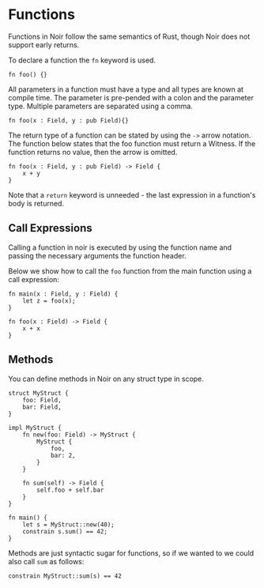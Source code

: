 # Functions

Functions in Noir follow the same semantics of Rust, though Noir does not support early returns.

To declare a function the `fn` keyword is used.

```rust,noplaypen
fn foo() {}
```

All parameters in a function must have a type and all types are known at compile time.
The parameter is pre-pended with a colon and the parameter type.
Multiple parameters are separated using a comma.

```rust,noplaypen
fn foo(x : Field, y : pub Field){}
```

The return type of a function can be stated by using the `->` arrow notation. The function below states that the foo function must return a Witness. If the function returns no value, then the arrow is omitted.

```rust,noplaypen
fn foo(x : Field, y : pub Field) -> Field {
    x + y
}
```

Note that a `return` keyword is unneeded - the last expression in a function's body is returned.

## Call Expressions

Calling a function in noir is executed by using the function name and passing the necessary arguments the function header.

Below we show how to call the `foo` function from the main function using a call expression:

```rust,noplaypen
fn main(x : Field, y : Field) {
    let z = foo(x);
}

fn foo(x : Field) -> Field {
    x + x
}
```

## Methods

You can define methods in Noir on any struct type in scope.

```rust,noplaypen
struct MyStruct {
    foo: Field,
    bar: Field,
}

impl MyStruct {
    fn new(foo: Field) -> MyStruct {
        MyStruct {
            foo,
            bar: 2,
        }
    }

    fn sum(self) -> Field {
        self.foo + self.bar
    }
}

fn main() {
    let s = MyStruct::new(40);
    constrain s.sum() == 42;
}
```

Methods are just syntactic sugar for functions, so if we wanted to we could also call `sum` as follows:

```rust,noplaypen
constrain MyStruct::sum(s) == 42
```
